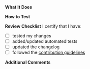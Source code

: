 **What It Does**
<!-- A list of relevant issues, enhancements, fixed bugs, etc -->

**How to Test**
<!-- If a bug has been fixed, how can reviewers verify that the change(s) fixed it? -->

**Review Checklist**
I certify that I have:
- [ ] tested my changes
- [ ] added/updated automated tests
- [ ] updated the changelog
- [ ] followed the [contribution guidelines](https://github.com/zowe/zowe-cli/blob/master/CONTRIBUTING.md)

**Additional Comments**
<!-- Anything else noteworthy about this pull request. This section is optional. -->
